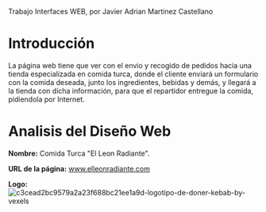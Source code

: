 Trabajo Interfaces WEB, por Javier Adrian Martinez Castellano

# Introducción

La página web tiene que ver con el envio y recogido de pedidos hacia una tienda especializada en comida turca, donde el cliente enviará un formulario con la comida deseada, junto los ingredientes, bebidas y demás, y llegará a la tienda con dicha información, para que el repartidor entregue la comida, pidiendola por Internet.

# Analisis del Diseño Web

**Nombre:** Comida Turca "El Leon Radiante".

**URL de la página:** www.elleonradiante.com

**Logo:** ![c3cead2bc9579a2a23f688bc21ee1a9d-logotipo-de-doner-kebab-by-vexels](C:\Users\Lolzeta\Desktop\Proyecto1Web\Kebaberia\Documentacion\c3cead2bc9579a2a23f688bc21ee1a9d-logotipo-de-doner-kebab-by-vexels.png)

